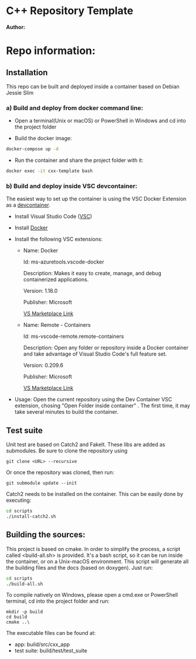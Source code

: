 # C++ Repository Template

**Author:** 

# Repo information:

## Installation

This repo can be built and deployed inside a container based on Debian Jessie Slim

### a) Build and deploy from docker command line:

- Open a terminal(Unix or macOS) or PowerShell in Windows and cd into the project folder

- Build the docker image:

```bash
docker-compose up -d
```

- Run the container and share the project folder with it:

```bash
docker exec -it cxx-template bash
```

### b) Build and deploy inside VSC devcontainer:

The easiest way to set up the container is using the VSC Docker Extension as a [devcontainer](https://code.visualstudio.com/docs/remote/containers).

- Install Visual Studio Code ([VSC](https://code.visualstudio.com/))

- Install [Docker](https://www.docker.com/) 

- Install the following VSC extensions:

    -  Name: Docker

        Id: ms-azuretools.vscode-docker

        Description: Makes it easy to create, manage, and debug containerized applications.

        Version: 1.18.0

        Publisher: Microsoft

        [VS Marketplace Link](https://marketplace.visualstudio.com/items?itemName=ms-azuretools.vscode-docker)


    - Name: Remote - Containers

        Id: ms-vscode-remote.remote-containers

        Description: Open any folder or repository inside a Docker container and take advantage of Visual Studio Code's full feature set.
        
        Version: 0.209.6
        
        Publisher: Microsoft
        
        [VS Marketplace Link](https://marketplace.visualstudio.com/items?itemName=ms-vscode-remote.remote-containers)

- Usage: Open the current repository using the Dev Container VSC extension, chosing "Open Folder inside container" . The first time, it may take several minutes to build the container.

## Test suite

Unit test are based on Catch2 and FakeIt. These libs are added as submodules. Be sure to clone the repository using 

```git
git clone <URL> --recursive
```

Or once the repository was cloned, then run:

```git
git submodule update --init
```

Catch2 needs to be installed on the container. This can be easily done by executing:

```bash
cd scripts
./install-catch2.sh
```

## Building the sources:

This project is based on cmake. In order to simplify the process, a script called <build-all.sh> is provided. It's a bash script, so it can be run inside the container, or on a Unix-macOS environment. This script will generate all the building files and the docs (based on doxygen). Just run:

```bash
cd scripts
./build-all.sh
```

To compile natively on Windows, please open a cmd.exe or PowerShell terminal, cd into the project folder and run:

```
mkdir -p build
cd build
cmake ..\

```

The executable files can be found at:

- app: build/src/cxx_app
- test suite: build/test/test_suite
